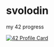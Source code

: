 # svolodin
my 42 progress

[![42 Profile Card](https://1337-readme-xi.vercel.app/api/profile?cursus=42&dark=true&email=hide&leet_logo=hide&login=svolodin)](https://github.com/mohouyizme/1337-readme)
